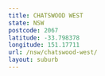 ```yaml
---
title: CHATSWOOD WEST
state: NSW
postcode: 2067
latitude: -33.798378
longitude: 151.17711
url: /nsw/chatswood-west/
layout: suburb
---
```

